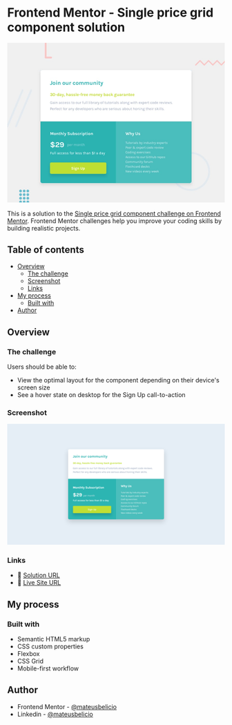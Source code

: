 # Frontend Mentor - Single price grid component solution

![Design preview for the Single price grid component coding challenge](./design/desktop-preview.jpg)

This is a solution to the [Single price grid component challenge on Frontend Mentor](https://www.frontendmentor.io/challenges/single-price-grid-component-5ce41129d0ff452fec5abbbc). Frontend Mentor challenges help you improve your coding skills by building realistic projects.

## Table of contents

- [Overview](#overview)
  - [The challenge](#the-challenge)
  - [Screenshot](#screenshot)
  - [Links](#links)
- [My process](#my-process)
  - [Built with](#built-with)
- [Author](#author)

## Overview

### The challenge

Users should be able to:

- View the optimal layout for the component depending on their device's screen size
- See a hover state on desktop for the Sign Up call-to-action

### Screenshot

![](./design/desktop-result.png)

### Links

- 🔗 [Solution URL](https://github.com/mateusbelicio/single-price-grid-component)
- 🔗 [Live Site URL](https://mateusbelicio.github.io/single-price-grid-component)

## My process

### Built with

- Semantic HTML5 markup
- CSS custom properties
- Flexbox
- CSS Grid
- Mobile-first workflow

## Author

- Frontend Mentor - [@mateusbelicio](https://www.frontendmentor.io/profile/mateusbelicio)
- Linkedin - [@mateusbelicio](https://www.linkedin.com/in/mateusbelicio)
